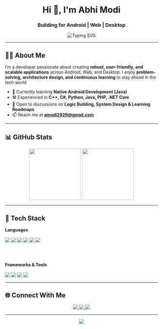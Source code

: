 <div align="center">
  
# Hi 👋, I'm Abhi Modi  
### Building for Android | Web | Desktop  

<p>
  <img src="https://readme-typing-svg.demolab.com/?lines=Developer%20by%20Passion;Full-Stack%20Learner;Always%20Exploring%20New%20Tech;Open%20to%20Opportunities&center=true&width=500&height=45&pause=1000" alt="Typing SVG" />
</p>

</div>

---

## 👨‍💻 About Me  

I’m a developer passionate about creating **robust, user-friendly, and scalable applications** across Android, Web, and Desktop. I enjoy **problem-solving, architecture design, and continuous learning** to stay ahead in the tech world.  

- 🌱 Currently learning **Native Android Development (Java)**  
- 🛠️ Experienced in **C++, C#, Python, Java, PHP, .NET Core**  
- 💬 Open to discussions on **Logic Building, System Design & Learning Roadmaps**  
- 📫 Reach me at **amodi2929@gmail.com**  

---

## 📊 GitHub Stats  

<p align="center">
  <img height="170em" src="https://github-readme-stats.vercel.app/api?username=Abhi6505&show_icons=true&theme=tokyonight&count_private=true" />
  <img height="170em" src="https://github-readme-stats.vercel.app/api/top-langs/?username=Abhi6505&layout=compact&theme=tokyonight" />
</p>

---

## 🔧 Tech Stack  

<p align="center">
  
**Languages**  
<br/>
<img src="https://img.shields.io/badge/C++-00599C?style=flat-square&logo=cplusplus&logoColor=white" />
<img src="https://img.shields.io/badge/C%23-239120?style=flat-square&logo=csharp&logoColor=white" />
<img src="https://img.shields.io/badge/Java-ED8B00?style=flat-square&logo=java&logoColor=white" />
<img src="https://img.shields.io/badge/Python-3776AB?style=flat-square&logo=python&logoColor=white" />
<img src="https://img.shields.io/badge/PHP-777BB4?style=flat-square&logo=php&logoColor=white" />
<img src="https://img.shields.io/badge/JavaScript-F7DF1E?style=flat-square&logo=javascript&logoColor=black" />

<br/><br/>

**Frameworks & Tools**  
<br/>
<img src="https://img.shields.io/badge/.NET%20Core-512BD4?style=flat-square&logo=dotnet&logoColor=white" />
<img src="https://img.shields.io/badge/HTML5-E34F26?style=flat-square&logo=html5&logoColor=white" />
<img src="https://img.shields.io/badge/CSS3-1572B6?style=flat-square&logo=css3&logoColor=white" />
<img src="https://img.shields.io/badge/Android-3DDC84?style=flat-square&logo=android&logoColor=white" />

</p>

---

## 🌐 Connect With Me  

<p align="center">
  <a href="https://www.linkedin.com/in/abhi-modi-3741362a8/" target="_blank">
    <img src="https://img.shields.io/badge/LinkedIn-0A66C2?style=flat-square&logo=linkedin&logoColor=white" />
  </a>
  <a href="mailto:amodi2929@gmail.com" target="_blank">
    <img src="https://img.shields.io/badge/Gmail-D14836?style=flat-square&logo=gmail&logoColor=white" />
  </a>
  <a href="https://www.hackerrank.com/profile/22bmiit187" target="_blank">
    <img src="https://img.shields.io/badge/HackerRank-2EC866?style=flat-square&logo=HackerRank&logoColor=white" />
  </a>
</p>

---

<p align="center">
  <img src="https://komarev.com/ghpvc/?username=Abhi6505&label=Profile%20Views&color=0e75b6&style=flat-square" />
</p>
